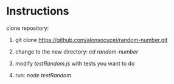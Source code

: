 # Instructions
clone repository:

1. git clone https://github.com/alonsocucei/random-number.git

2. change to the new directory: _cd random-number_

3. modify _testRandom.js_ with tests you want to do

4. run: *node* _testRandom_